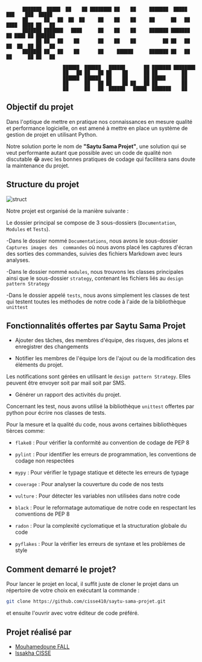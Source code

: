           ███████  █████  ██    ██ ████████ ██    ██     ███████  █████  ███    ███  █████       
          ██      ██   ██  ██  ██     ██    ██    ██     ██      ██   ██ ████  ████ ██   ██         
          ███████ ███████   ████      ██    ██    ██     ███████ ███████ ██ ████ ██ ███████         
               ██ ██   ██    ██       ██    ██    ██          ██ ██   ██ ██  ██  ██ ██   ██         
          ███████ ██   ██    ██       ██     ██████      ███████ ██   ██ ██      ██ ██   ██
          
                         ██████  ██████   ██████       ██ ███████ ████████
                         ██   ██ ██   ██ ██    ██      ██ ██         ██
                         ██████  ██████  ██    ██      ██ █████      ██
                         ██      ██   ██ ██    ██ ██   ██ ██         ██
                         ██      ██   ██  ██████   █████  ███████    ██  

## Objectif du projet
<p>Dans l'optique de mettre en pratique nos connaissances en mesure qualité et performance logicielle, on est amené à mettre en place un système de gestion de projet en utilisant Python.</p>
Notre solution porte le nom de <b>"Saytu Sama Projet"</b>, une solution qui se veut performante autant que possible avec un code de qualité non discutable 😂 avec les bonnes pratiques de codage qui facilitera sans doute la maintenance du projet.

## Structure du projet</b>
![struct](https://github.com/cisse410/saytu-sama-projet/assets/80828135/e60570e5-2518-43dd-8428-5b7ab3368ad1)

Notre projet est organisé de la manière suivante :

Le dossier principal se compose de 3 sous-dossiers (```Documentation```, ```Modules``` et ```Tests```).

-Dans le dossier nommé ```Documentations```, nous avons le sous-dossier ```Captures images des  commandes``` où nous avons placé les captures d'écran des sorties des commandes, suivies des fichiers Markdown avec leurs analyses.

-Dans le dossier nommé ```modules```, nous trouvons les classes principales ainsi que le sous-dossier ```strategy```, contenant les fichiers liés au ```design pattern Strategy```

-Dans le dossier appelé ```tests```, nous avons simplement les classes de test qui testent toutes les méthodes de notre code à l'aide de la bibliothèque ```unittest```
 
## Fonctionnalités offertes par <b>Saytu Sama Projet</b>

- Ajouter des tâches, des membres d'équipe, des risques, des jalons et enregistrer des changements
- <p>Notifier les membres de l'équipe lors de l'ajout ou de la modification des éléments du projet.</p>
Les notifications sont gérées en utilisant le ```design pattern Strategy```. Elles peuvent être envoyer soit par mail soit par SMS.
- Générer un rapport des activités du projet.</p>

Concernant les test, nous avons utilisé la bibliothèque ```unittest``` offertes par python pour écrire nos classes de tests.</p>
Pour la mesure et la qualité du code, nous avons certaines bibliothèques tièrces comme: </p>
- ```flake8``` : Pour vérifier la conformité au convention de codage de PEP 8 </p>
- ```pylint``` : Pour identifier les erreurs de programmation, les conventions de codage non respectées </p>
- ```mypy``` : Pour vérifier le typage statique et détecte les erreurs de typage</p>
- ```coverage``` : Pour analyser la couverture du code de nos tests</p>
- ```vulture``` : Pour détecter les variables non utilisées dans notre code</p>
- ```black``` : Pour le reformatage automatique de notre code en respectant les conventions de PEP 8</p>
- ```radon``` : Pour la complexité cyclomatique et la structuration globale du code</p>
- ```pyflakes``` : Pour la vérifier les erreurs de syntaxe et les problèmes de style</p>

## Comment demarré le projet?
Pour lancer le projet en local, il suffit juste de cloner le projet dans un répertoire de votre choix en exécutant la commande :
```bash
git clone https://github.com/cisse410/saytu-sama-projet.git
```
 et ensuite l'ouvrir avec votre éditeur de code préféré.


## Projet réalisé par 
 - <a href="https://github.com/pape-medoune">Mouhamedoune FALL</a>
 - <a href="https://github.com/cisse410">Issakha CISSE</a>
